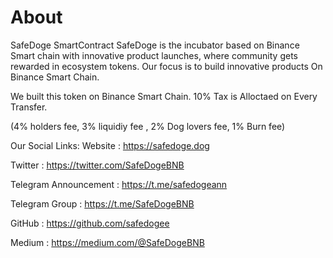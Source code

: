 # About
SafeDoge SmartContract
SafeDoge is the incubator based on Binance Smart chain with innovative product launches, where community gets rewarded in ecosystem tokens. Our focus is to build innovative products On Binance Smart Chain.

We built this token on Binance Smart Chain. 10% Tax is Alloctaed on Every Transfer.

(4% holders fee, 3% liquidiy fee , 2% Dog lovers fee, 1% Burn fee)

Our Social Links:
Website : https://safedoge.dog

Twitter : https://twitter.com/SafeDogeBNB

Telegram Announcement : https://t.me/safedogeann

Telegram Group : https://t.me/SafeDogeBNB

GitHub : https://github.com/safedogee

Medium : https://medium.com/@SafeDogeBNB

